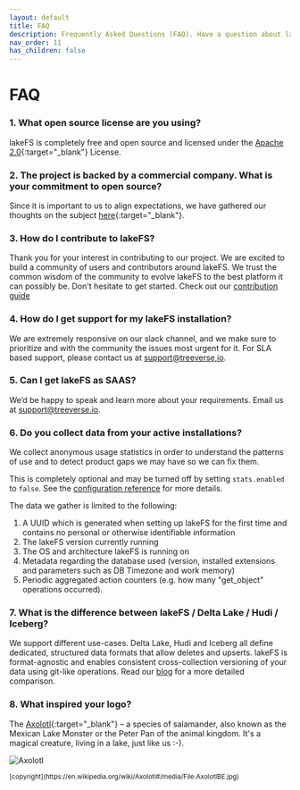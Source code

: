 ```yaml
---
layout: default
title: FAQ
description: Frequently Asked Questions (FAQ). Have a question about lakeFS? Find our what others where asking
nav_order: 11
has_children: false
---
```


# FAQ

### 1. What open source license are you using?
lakeFS is completely free and open source and licensed under the [Apache 2.0](https://www.apache.org/licenses/LICENSE-2.0){:target="_blank"} License.

### 2. The project is backed by a commercial company. What is your commitment to open source?
Since it is important to us to align expectations, we have gathered our thoughts on the subject [here](https://lakefs.io/blog){:target="_blank"}.

### 3. How do I contribute to lakeFS?
Thank you for your interest in contributing to our project. We are excited to build a community of users and contributors around lakeFS. We trust the common wisdom of the community to evolve lakeFS to the best platform it can possibly be. Don't hesitate to get started. Check out our [contribution guide](contributing.md)

### 4. How do I get support for my lakeFS installation?
We are extremely responsive on our slack channel, and we make sure to prioritize and with the community the issues most urgent for it. For SLA based support, please contact us at [support@treeverse,io](mailto:support@lakefs.io).

### 5. Can I get lakeFS as SAAS?
We’d be happy to speak and learn more about your requirements. Email us at [support@treeverse.io](mailto:support@treeverse.io).

### 6. Do you collect data from your active installations?
We collect anonymous usage statistics in order to understand the patterns of use and to detect product gaps we may have so we can fix them.

This is completely optional and may be turned off by setting `stats.enabled` to `false`. See the [configuration reference](reference/configuration.md#reference) for more details.

The data we gather is limited to the following:
1. A UUID which is generated when setting up lakeFS for the first time and contains no personal or otherwise identifiable information
1. The lakeFS version currently running
1. The OS and architecture lakeFS is running on
1. Metadata regarding the database used (version, installed extensions and parameters such as DB Timezone and work memory)
1. Periodic aggregated action counters (e.g. how many "get_object" operations occurred).

### 7. What is the difference between lakeFS / Delta Lake /  Hudi / Iceberg?
We support different use-cases. Delta Lake, Hudi and Iceberg all define dedicated, structured data formats that allow deletes and upserts. lakeFS is format-agnostic and enables consistent cross-collection versioning of your data using git-like operations.  Read our [blog](https://lakefs.io/2020/08/10/data-versioning/) for a more detailed comparison. 

### 8. What inspired your logo?
The [Axolotl](https://en.wikipedia.org/wiki/Axolotl){:target="_blank"} – a species of salamander, also known as the Mexican Lake Monster or the Peter Pan of the animal kingdom. It's a magical creature, living in a lake, just like us :-).

![Axolotl](https://upload.wikimedia.org/wikipedia/commons/f/f6/AxolotlBE.jpg)

<small>
    [copyright](https://en.wikipedia.org/wiki/Axolotl#/media/File:AxolotlBE.jpg)
</small>
